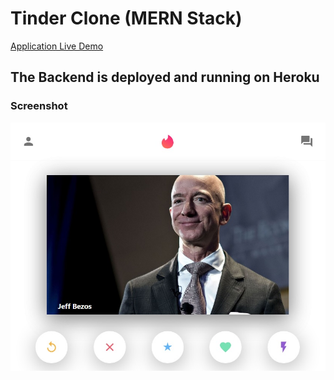 # Tinder Clone (MERN Stack)

[Application Live Demo](https://tinder-clone-c88f5.web.app)

## The Backend is deployed and running on Heroku

### Screenshot

![screenshot](https://github.com/BrascoBG/Tinder-clone/blob/master/src/assets/screenshot.jpg?raw=true)
